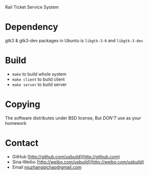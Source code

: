 Rail Ticket Service System

Dependency
==============================================
gtk3 & gtk3-dev
packages in Ubuntu is `libgtk-3-0` and `libgtk-3-dev`

Build
==============================================
* `make` to build whole system
* `make client` to build client
* `make server` to build server

Copying
==============================================
The software distributes under BSD license, But *DON'T* use as your homework

Contact
==============================================
* GitHub [http://github.com/usbuild](http://github.com)
* Sina-Weibo [http://weibo.com/usbuild](http://weibo.com/usbuild)
* Email [njuzhangqichao@gmail.com](mailto:njuzhangqichao@gmail.com)
